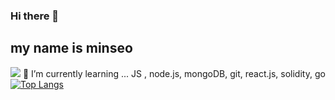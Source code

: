 ### Hi there 👋
## my name is minseo
<!--
**MinSeo123/MinSeo123** is a ✨ _special_ ✨ repository because its `README.md` (this file) appears on your GitHub profile.

Here are some ideas to get you started:

- 🔭 I’m currently working on ... 
- 🌱 I’m currently learning ... 
- 👯 I’m looking to collaborate on ... 
- 🤔 I’m looking for help with ...
- 💬 Ask me about ...
- 📫 How to reach me: ...
- 😄 Pronouns: ...
- ⚡ Fun fact: ...
-->
![](https://user-images.githubusercontent.com/66409384/111483691-5f528180-8778-11eb-920f-a86e00cf22ca.gif)
🌱 I’m currently learning ... JS , node.js, mongoDB, git, react.js, solidity, go
[![Top Langs](https://github-readme-stats.vercel.app/api/top-langs/?username=MinSeo123&langs_count=8&layout=compact)](https://github.com/anuraghazra/github-readme-stats)

